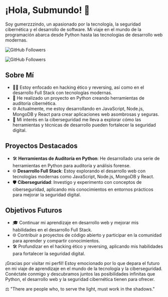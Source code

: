 # ¡Hola, Submundo! 👋

Soy gumerzzzindo, un apasionado por la tecnología, la seguridad cibernética y el desarrollo de software. Mi viaje en el mundo de la programación abarca desde Python hasta las tecnologías de desarrollo web modernas.

![GitHub Followers](https://img.shields.io/github/followers/gumerzzzindo?style=social)

![GitHub Followers](https://img.shields.io/github/stars/gumerzzzindo?style=social)

## Sobre Mí
- 👨‍💻 Estoy enfocado en hacking ético y reversing, así como en el desarrollo Full Stack con tecnologías modernas.
- 🐍 He realizado un proyecto en Python creando herramientas de auditoría cibernética.
- 🌐 Actualmente, me estoy desarrollando en JavaScript, Node.js, MongoDB y React para crear aplicaciones web asombrosas y seguras.
- 🔐 Mi interés en la ciberseguridad me lleva a explorar cómo las herramientas y técnicas de desarrollo pueden fortalecer la seguridad digital.

## Proyectos Destacados
- 🛠️ **Herramientas de Auditoría en Python**: He desarrollado una serie de herramientas en Python para auditoría y análisis forense.
- 🌐 **Desarrollo Full Stack**: Estoy explorando el desarrollo web con tecnologías modernas como JavaScript, Node.js, MongoDB y React.
- 🛡️ **Ciberseguridad**: Investigo y experimento con conceptos de ciberseguridad, aplicando mis conocimientos en entornos prácticos para mejorar la seguridad digital.

## Objetivos Futuros
- 🎓 Continuar mi aprendizaje en desarrollo web y mejorar mis habilidades en el desarrollo Full Stack.
- 🌐 Contribuir a proyectos de código abierto y participar en la comunidad para aprender y compartir conocimientos.
- 🛠️ Profundizar en el hacking ético y reversing, aplicando mis habilidades para fortalecer la seguridad digital.

¡Gracias por visitar mi perfil! Estoy emocionado por lo que depara el futuro en mi viaje de aprendizaje en el mundo de la tecnología y la ciberseguridad. Conéctate conmigo y descubramos juntos las posibilidades infinitas que Python, el desarrollo web y la seguridad cibernética tienen para ofrecer.

⚖ "There are people who, to serve the light, must work in the shadows."
